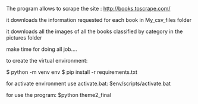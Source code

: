 The program allows to scrape the site : http://books.toscrape.com/

it downloads the information requested for each book in My_csv_files folder

it downloads all the images of all the books classified by category in the pictures folder

make time for doing all job....




to create the virtual environment:

$ python -m venv env
$ pip install -r requirements.txt

for activate environment use activate.bat:
$env/scripts/activate.bat



for use the program:
$python theme2_final
